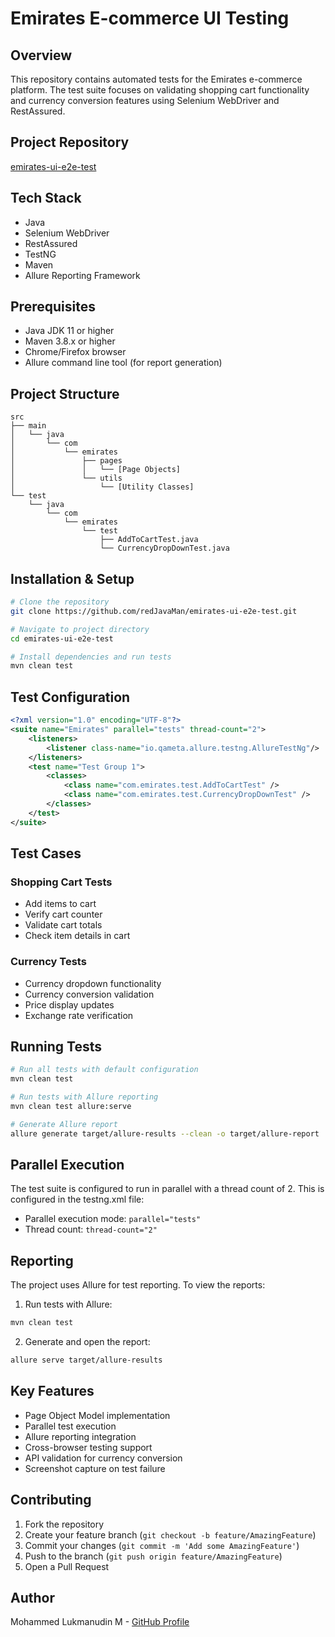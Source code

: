 # Emirates E-commerce UI Testing

## Overview
This repository contains automated tests for the Emirates e-commerce platform. The test suite focuses on validating shopping cart functionality and currency conversion features using Selenium WebDriver and RestAssured.

## Project Repository
[emirates-ui-e2e-test](https://github.com/redJavaMan/emirates-ui-e2e-test.git)

## Tech Stack
- Java
- Selenium WebDriver
- RestAssured
- TestNG
- Maven
- Allure Reporting Framework

## Prerequisites
- Java JDK 11 or higher
- Maven 3.8.x or higher
- Chrome/Firefox browser
- Allure command line tool (for report generation)

## Project Structure
```
src
├── main
│   └── java
│       └── com
│           └── emirates
│               ├── pages
│               │   └── [Page Objects]
│               └── utils
│                   └── [Utility Classes]
└── test
    └── java
        └── com
            └── emirates
                └── test
                    ├── AddToCartTest.java
                    └── CurrencyDropDownTest.java
```

## Installation & Setup
```bash
# Clone the repository
git clone https://github.com/redJavaMan/emirates-ui-e2e-test.git

# Navigate to project directory
cd emirates-ui-e2e-test

# Install dependencies and run tests
mvn clean test
```

## Test Configuration
```xml
<?xml version="1.0" encoding="UTF-8"?>
<suite name="Emirates" parallel="tests" thread-count="2">
    <listeners>
        <listener class-name="io.qameta.allure.testng.AllureTestNg"/>
    </listeners>
    <test name="Test Group 1">
        <classes>
            <class name="com.emirates.test.AddToCartTest" />
            <class name="com.emirates.test.CurrencyDropDownTest" />
        </classes>
    </test>
</suite>
```

## Test Cases

### Shopping Cart Tests
- Add items to cart
- Verify cart counter
- Validate cart totals
- Check item details in cart

### Currency Tests
- Currency dropdown functionality
- Currency conversion validation
- Price display updates
- Exchange rate verification

## Running Tests
```bash
# Run all tests with default configuration
mvn clean test

# Run tests with Allure reporting
mvn clean test allure:serve

# Generate Allure report
allure generate target/allure-results --clean -o target/allure-report
```

## Parallel Execution
The test suite is configured to run in parallel with a thread count of 2. This is configured in the testng.xml file:
- Parallel execution mode: `parallel="tests"`
- Thread count: `thread-count="2"`

## Reporting
The project uses Allure for test reporting. To view the reports:

1. Run tests with Allure:
```bash
mvn clean test
```

2. Generate and open the report:
```bash
allure serve target/allure-results
```

## Key Features
- Page Object Model implementation
- Parallel test execution
- Allure reporting integration
- Cross-browser testing support
- API validation for currency conversion
- Screenshot capture on test failure

## Contributing
1. Fork the repository
2. Create your feature branch (`git checkout -b feature/AmazingFeature`)
3. Commit your changes (`git commit -m 'Add some AmazingFeature'`)
4. Push to the branch (`git push origin feature/AmazingFeature`)
5. Open a Pull Request

## Author
Mohammed Lukmanudin M - [GitHub Profile](https://github.com/redJavaMan)
